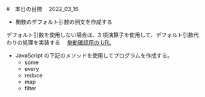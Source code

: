 #　本日の目標　 2022_03_16

- 関数のデフォルト引数の例文を作成する

デフォルト引数を使用しない場合は、3 項演算子を使用して、デフォルト引数代わりの処理を実装する
　[挙動確認用の URL](https://imanakarobolab.github.io/Study/javascript/html/index.html)

- JavaScript の下記のメソッドを使用してプログラムを作成する。
  - some
  - every
  - reduce
  - map
  - filter
